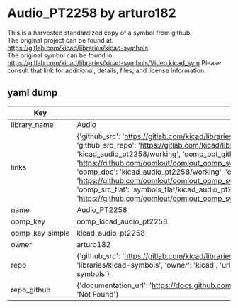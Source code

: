 # Audio_PT2258 by arturo182  
This is a harvested standardized copy of a symbol from github.  
The original project can be found at:  
https://gitlab.com/kicad/libraries/kicad-symbols  
The original symbol can be found in:
https://gitlab.com/kicad/libraries/kicad-symbols/Video.kicad_sym
Please consult that link for additional, details, files, and license information.  
## yaml dump  
| Key | Value |  
| --- | --- |  
| library_name | Audio |  
| links | {'github_src': 'https://gitlab.com/kicad/libraries/kicad-symbols/Video.kicad_sym', 'github_src_repo': 'https://gitlab.com/kicad/libraries/kicad-symbols', 'oomp_bot': 'kicad_audio_pt2258/working', 'oomp_bot_github': 'https://github.com/oomlout/oomlout_oomp_symbol_bot/tree/main/kicad_audio_pt2258/working', 'oomp_doc': 'kicad_audio_pt2258/working', 'oomp_doc_github': 'https://github.com/oomlout/oomlout_oomp_symbol_doc/tree/main/kicad_audio_pt2258/working', 'oomp_src_flat': 'symbols_flat/kicad_audio_pt2258/working', 'oomp_src_flat_github': 'https://github.com/oomlout/oomlout_oomp_symbol_src/tree/main/kicad_audio_pt2258/working'} |  
| name | Audio_PT2258 |  
| oomp_key | oomp_kicad_audio_pt2258 |  
| oomp_key_simple | kicad_audio_pt2258 |  
| owner | arturo182 |  
| repo | {'github_src': 'https://gitlab.com/kicad/libraries/kicad-symbols/Video.kicad_sym', 'name': 'libraries/kicad-symbols', 'owner': 'kicad', 'url': 'https://gitlab.com/kicad/libraries/kicad-symbols'} |  
| repo_github | {'documentation_url': 'https://docs.github.com/rest/repos/repos#get-a-repository', 'message': 'Not Found'} |  

